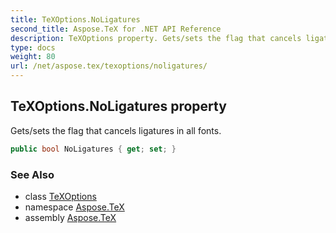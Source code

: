 ```yaml
---
title: TeXOptions.NoLigatures
second_title: Aspose.TeX for .NET API Reference
description: TeXOptions property. Gets/sets the flag that cancels ligatures in all fonts
type: docs
weight: 80
url: /net/aspose.tex/texoptions/noligatures/
---
```

## TeXOptions.NoLigatures property

Gets/sets the flag that cancels ligatures in all fonts.

```csharp
public bool NoLigatures { get; set; }
```

### See Also

* class [TeXOptions](../)
* namespace [Aspose.TeX](../../texoptions/)
* assembly [Aspose.TeX](../../../)


